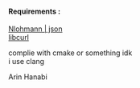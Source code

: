 #### Requirements :  
[Nlohmann | json](https://json.nlohmann.me)  
[libcurl](https://www.curl.se)  
  
complie with cmake or something idk  
i use clang   
  
Arin Hanabi